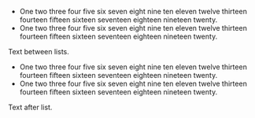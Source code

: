   * One two three four five six seven eight nine ten eleven twelve thirteen
    fourteen fifteen sixteen seventeen eighteen nineteen twenty.
  * One two three four five six seven eight nine ten eleven twelve thirteen
    fourteen fifteen sixteen seventeen eighteen nineteen twenty.

Text between lists.

  * One two three four five six seven eight nine ten eleven twelve thirteen
    fourteen fifteen sixteen seventeen eighteen nineteen twenty.
  * One two three four five six seven eight nine ten eleven twelve thirteen
    fourteen fifteen sixteen seventeen eighteen nineteen twenty.

Text after list.
